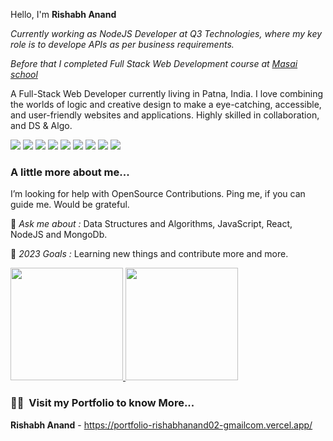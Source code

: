 Hello, I'm **Rishabh Anand** 

<p><em>Currently working as NodeJS Developer at Q3 Technologies, where my key role is to develope APIs as per business requirements.  <a href="https://uat.freedo.rentals/"></a></em></p>
<p><em>Before that I completed Full Stack Web Development course at <a href="https://www.masaischool.com/">Masai school</a></em></p>

A Full-Stack Web Developer currently living in Patna, India. I love combining the worlds of logic and creative design to make a eye-catching, accessible, and user-friendly websites and applications.
 Highly skilled in collaboration, and DS & Algo.
 
 <p >
<img src="https://img.shields.io/badge/JS-Javascript-red"/>
<img src="https://img.shields.io/badge/React-React-blue"/>
<img src="https://img.shields.io/badge/Node-node-green"/>
<img src="https://img.shields.io/badge/express-Express-blueviolet"/>
<img src="https://img.shields.io/badge/Mongodb-mongodb-brightgreen"/>
<img src="https://img.shields.io/badge/HTML-html-orange"/>
 <img src="https://img.shields.io/badge/CSS-css-lightblue"/>
  <img src="https://img.shields.io/badge/Redis-Redis-red"/>
  <img src="https://img.shields.io/badge/Postgre-Postgre-blue"/>
</p>


### A little more about me...  

 I’m looking for help with OpenSource Contributions. Ping me, if you can guide me. Would be grateful.

💬 *Ask me about :* Data Structures and Algorithms, JavaScript, React, NodeJS and MongoDb.

🥅 *2023 Goals :* Learning new things and contribute more and more. 

<a width="45%" margin="auto" display="inline" href="#">
  <img height="180em" src="https://github-readme-stats.vercel.app/api?username=Dastan27&theme=buefy&show_icons=true" />
  <img height="180em" src="https://github-readme-stats.vercel.app/api/top-langs/?username=Dastan27&theme=buefy&layout=compact" />
</a>


<h3> 🤝🏻 &nbsp;Visit my Portfolio to know More... </h3>

**Rishabh Anand** - https://portfolio-rishabhanand02-gmailcom.vercel.app/
